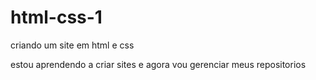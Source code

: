 # html-css-1
 criando um site em html e css 

estou aprendendo a criar sites e agora vou gerenciar meus repositorios